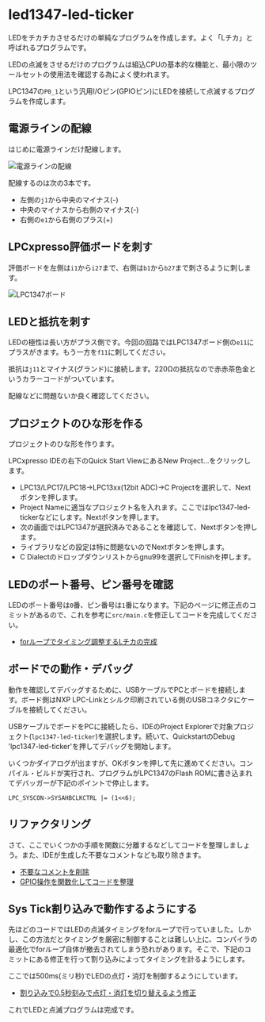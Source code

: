 led1347-led-ticker
==================

LEDをチカチカさせるだけの単純なプログラムを作成します。よく「Lチカ」と呼ばれるプログラムです。

LEDの点滅をさせるだけのプログラムは組込CPUの基本的な機能と、最小限のツールセットの使用法を確認する為によく使われます。

LPC1347の`P0_1`という汎用I/Oピン(GPIOピン)にLEDを接続して点滅するプログラムを作成します。

## 電源ラインの配線

はじめに電源ラインだけ配線します。

![電源ラインの配線](./power-lines.png)

配線するのは次の3本です。

- 左側の`j1`から中央のマイナス(-)
- 中央のマイナスから右側のマイナス(-)
- 右側の`e1`から右側のプラス(+)

## LPCxpresso評価ボードを刺す

評価ボードを左側は`i1`から`i27`まで、右側は`b1`から`b27`まで刺さるように刺します。

![LPC1347ボード](./put-logic-board.png)

## LEDと抵抗を刺す

LEDの極性は長い方がプラス側です。今回の回路ではLPC1347ボード側の`e11`にプラスがきます。もう一方を`f11`に刺してください。

抵抗は`j11`とマイナス(グランド)に接続します。220Ωの抵抗なので赤赤茶色金というカラーコードがついています。

配線などに問題ないか良く確認してください。

## プロジェクトのひな形を作る

プロジェクトのひな形を作ります。

LPCxpresso IDEの右下のQuick Start ViewにあるNew Project...をクリックします。

- LPC13/LPC17/LPC18->LPC13xx(12bit ADC)->C Projectを選択して、Nextボタンを押します。
- Project Nameに適当なプロジェクト名を入れます。ここではlpc1347-led-tickerなどにします。Nextボタンを押します。
- 次の画面ではLPC1347が選択済みであることを確認して、Nextボタンを押します。
- ライブラリなどの設定は特に問題ないのでNextボタンを押します。
- C Dialectのドロップダウンリストからgnu99を選択してFinishを押します。

## LEDのポート番号、ピン番号を確認

LEDのポート番号は`0`番、ピン番号は`1`番になります。下記のページに修正点のコミットがあるので、これを参考に`src/main.c`を修正してコードを完成してください。

- [forループでタイミング調整するLチカの完成](https://github.com/yhojo/led1347-led-ticker/commit/b72a72692019c814da0627b632bd25c1569a1341)

## ボードでの動作・デバッグ

動作を確認してデバッグするために、USBケーブルでPCとボードを接続します。ボード側はNXP LPC-Linkとシルク印刷されている側のUSBコネクタにケーブルを接続してください。

USBケーブルでボードをPCに接続したら、IDEのProject Explorerで対象プロジェクト(`lpc1347-led-ticker`)を選択します。続いて、QuickstartのDebug 'lpc1347-led-ticker'を押してデバッグを開始します。

いくつかダイアログが出ますが、OKボタンを押して先に進めてください。コンパイル・ビルドが実行され、プログラムがLPC1347のFlash ROMに書き込まれてデバッガーが下記のポイントで停止します。

    LPC_SYSCON->SYSAHBCLKCTRL |= (1<<6);

## リファクタリング

さて、ここでいくつかの手順を関数に分離するなどしてコードを整理しましょう。また、IDEが生成した不要なコメントなども取り除きます。

- [不要なコメントを削除](https://github.com/yhojo/led1347-led-ticker/commit/d7dcdaf01afb62a80fde82214028e8d5bf8897d4)
- [GPIO操作を関数化してコードを整理](https://github.com/yhojo/led1347-led-ticker/commit/b6deb424f1b803bff3cadd291a753fd6fa7703de)

## Sys Tick割り込みで動作するようにする

先ほどのコードではLEDの点滅タイミングをforループで行っていました。しかし、この方法だとタイミングを厳密に制御することは難しい上に、コンパイラの最適化でforループ自体が撤去されてしまう恐れがあります。そこで、下記のコミットにある修正を行って割り込みによってタイミングを計るようにします。

ここでは500ms(ミリ秒)でLEDの点灯・消灯を制御するようにしています。

- [割り込みで0.5秒刻みで点灯・消灯を切り替えるよう修正](https://github.com/yhojo/led1347-led-ticker/commit/3d6d72860d77c51b5fc127599f615745612507d2)

これでLEDと点滅プログラムは完成です。



